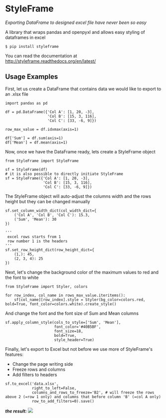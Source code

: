 # StyleFrame
_Exporting DataFrame to designed excel file have never been so easy_


A library that wraps pandas and openpyxl and allows easy styling of dataframes in excel
```
$ pip install styleframe
```
You can read the documentation at http://styleframe.readthedocs.org/en/latest/


## Usage Examples

First, let us create a DataFrame that contains data we would like to export to an .xlsx file 
```
import pandas as pd

df = pd.DataFrame({'Col A': [1, 20, -3],
                   'Col B': [15, 3, 116],
                   'Col C': [33, -6, 9]})

row_max_value = df.idxmax(axis=1)

df['Sum'] = df.sum(axis=1)
df['Mean'] = df.mean(axis=1)
```

Now, once we have the DataFrame ready, lets create a StyleFrame object
```
from StyleFrame import StyleFrame

sf = StyleFrame(df)
# it is also possible to directly initiate StyleFrame
sf = StyleFrame({'Col A': [1, 20, -3],
                 'Col B': [15, 3, 116],
                 'Col C': [33, -6, 9]})
```

The StyleFrame object will auto-adjust the columns width and the rows height
but they can be changed manually
```
sf.set_column_width_dict(col_width_dict={
    ('Col A', 'Col B', 'Col C'): 15.3,
    ('Sum', 'Mean'): 30
})

'''
 excel rows starts from 1
 row number 1 is the headers
'''
sf.set_row_height_dict(row_height_dict={
    (1,): 45,
    (2, 3, 4): 25
})
```

Next, let's change the background color of the maximum values to red and the font to white
```
from StyleFrame import Styler, colors

for row_index, col_name in rows_max_value.iteritems():
    sf[col_name][row_index].style = Styler(bg_color=colors.red, bold=True, font_color=colors.white).create_style()
```

And change the font and the font size of Sum and Mean columns
```
sf.apply_column_style(cols_to_style=['Sum', 'Mean'],
                      font_color='#40B5BF',
                      font_size=18,
                      bold=True,
                      style_header=True)
```

Finally, let's export to Excel but not before we use more of StyleFrame's features:
- Change the page writing side
- Freeze rows and columns
- Add filters to headers

```
sf.to_excel('data.xlsx',
            right_to_left=False,
            columns_and_rows_to_freeze='B2', # will freeze the rows above 2 (=row 1 only) and columns that before column 'B' (=col A only)
            row_to_add_filters=0).save()
```

**_the result:_**
<img src="https://s32.postimg.org/gh2d7ruet/image.png">
